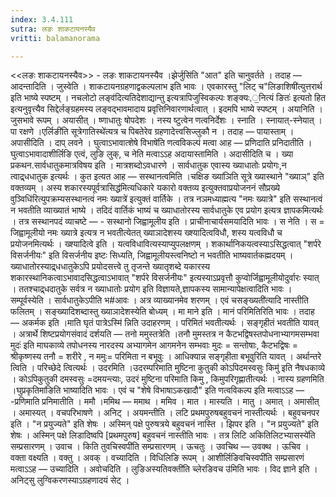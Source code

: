 ```yaml
---
index: 3.4.111
sutra: लङः शाकटायनस्यैव
vritti: balamanorama

---
```

<<लङः शाकटायनस्यैव>> - लङः शाकटायनस्यैव ।झेर्जुसि॑ति "आत" इति चानुवर्तते । तदाह — आदन्तादिति । जुस्वेति । शाकटायनग्रहणाद्वकल्पलाभ इति भावः । एवकारस्तु "लिट् च"लिङाशिषी॑त्युत्तरार्थ इति भाष्ये स्पष्टम् । नचलोटो लङ्व॑दित्यतिदेशाद्यान्तु इत्यत्रापिजुस्विकल्पः शङ्क्यः,॒नित्यं ङितः॑ इत्यतो हित इत्यनुवृत्त्यैव सिद्देर्लङ्ग्रहमस्य लङ्वद्भावमादाय प्रवृत्तिनिवारणार्थत्वात् । इदमपि भाष्ये स्पष्टम् । अयानिति । जुसभावे रूपम् । अयासीत् । ष्णाधातुः षोपदेशः । नस्य ष्टुत्वेन णत्वनिर्देशः । स्नाति । स्नायात्-स्नेयात् । पा रक्षणे ।एर्लिङी॑ति सूत्रेगातिस्थे॑त्यत्र च पिबतेरेव ग्रहणादेत्त्वसिज्लुकौ न । तदाह —  पायास्ताम् । अपासीदिति । दाप् लवने । घुत्वाऽभावात्शेषे विभाषे॑ति णत्वविकल्पं मत्वा आह —  प्रणिदाति प्रनिदातीति । घुत्वाऽभावादाशीर्लिङि एत्वं, लुङि लुक्, च नेति मत्वाऽ‌ऽह अदायास्तामिति । अदासीदिति च । ख्या प्रकथन.सार्वधातुकमात्रविषय इति । मात्रशब्दोऽवधारणे । सार्वधातुक एवास्य ख्याधातोः प्रयोगः,न त्वाद्र्धधातुक इत्यर्थः । कुत इत्यत आह — सस्थानत्वमिति ।चक्षिङ ख्या॑ञिति सूत्रे ख्यास्थाने "ख्याञ्" इति वक्तव्यम् । अस्य शकारस्यपूर्वत्रासिद्ध॑मित्यधिकारे यकारो वक्तव्य इत्युक्तवाप्रयोजननं सौप्रख्ये वुञ्विधि॑रित्युपक्रम्यसस्थानत्वं नमः ख्यात्रे॑ इत्युक्तं वार्तिके । तत्र नञमध्याह्मत्य "नमः ख्यात्रे" इति सस्थानत्वं न भवतीति व्याख्यातं भाष्ये । तदिदं वार्तिकं भाष्यं च ख्याधातोरस्य सार्वधातुके एव प्रयोग इत्यत्र ज्ञापकमित्यर्थः । तत्र सस्थानपदं व्याचष्टे — - सस्थानो जिह्वामूलीय इति । प्राचीनाचार्यसमयादिति भावः । स नेति । स = जिह्वामूलीयो नमः ख्यात्रे इत्यत्र न भवतीत्येतत् ख्याञादेशस्य ख्श्यादित्वविधौ, शस्य यत्वविधौ च प्रयोजनमित्यर्थः । ख्श्यादित्वे इति । यत्वविधावित्यस्याप्युपलक्षणम् । शकार्थानिकयत्वस्याऽसिद्धत्वात् "शर्परे विसर्जनीयः" इति विसर्जनीय इष्टः सिध्यति, जिह्वामूलीयस्त्वनिष्टो न भवतीति भाष्यवार्तकह्मदयम् । ख्याधातोरस्याद्र्धधातुकेऽपि प्रयोदसत्त्वे तु तृजन्ते ख्यातृशब्दे यकारस्य शकारस्थानिकत्वाऽभावादसिद्धत्वाऽभावात् "शर्परे विसर्जनीयः" इत्यस्याऽप्रवृत्तौ कुप्वोर्जिह्वामूलीयोदुर्वारः स्यात् । ततश्चाद्र्धदातुके सर्वत्र न ख्याधातोः प्रयोग इति विज्ञायते,ज्ञापकस्य सामान्यापेक्षत्वादिति भावः । सम्पूर्वस्येति । सार्वधातुकेऽपीति भ#आवः । अत्र व्याख्यानमेव शरणम् । एवं चसङ्ख्यती॑त्यादि नास्तीति फलितम् । सङ्ख्यादिशब्दास्तु ख्याञादेशस्येति बोध्यम् । मा माने इति । मानं परिमितिरिति भावः । तदाह — अकर्मक इति ।माति घृतं पात्रेऽस्मि॑ न्निति उदाहरणम् । परिमितं भवतीत्यर्थः । सङ्गृहीतं भवतीति यावत् । अत्रार्थे शिष्टप्रयोगसंवादं दर्शयति — तनो ममुस्तत्रेति ।तनौ मुमस्तत्र न कैटभद्विषस्तपोधनाभ्यागमसम्भवा मुदः॑ इति माघकाव्ये तपोधनस्य नारदस्य अभ्यागमेन आगमनेन सम्भवाः मुदः = सन्तोषाः, कैटभद्विषः = श्रीकृष्णस्य तनौ = शरीरे , न ममुः= परिमिता न बभूवुः । आधिक्यान्न सङ्गृहीता बभूवुरिति यावत् । अर्थान्तरे त्विति । परिच्छेदे त्वित्यर्थः । उदरमिति ।उदरम्परिमाति मुष्टिना कुतुकी कोऽपिदमस्वसुः किमु॑ इति नैषधकाव्ये । कोऽपिकुतुकी दमस्वसुः =दमयन्त्याः, उदरं मुष्टिना परिमाति किमु , किमुपरिगृह्णातीत्यर्थः । नास्य ग्रहणमिति ।घुप्रकृतिमा॑ङिति भाष्यादिति भावः । एवं च "शेषे विभाषाऽकखादौ" इति णत्वविकल्प इति मत्वाऽ‌ऽह — -प्रणिमाति प्रनिमातीति । ममौ ।ममिथ — ममाथ । ममिव । मात । मास्यति । मातु । अमात् । अमासीत् । अमास्यत् । वचपरिभाषणे । अनिट् । अयमन्तीति । लटि प्रथमपुरुषबहुवचनं नास्तीत्यर्थः । बहुवचनपर इति । "न प्रयुज्यते" इति शेषः । अस्मिन् पक्षे पुरुषत्रये बहुवचनं नास्ति । झिपर इति । "न प्रयुज्यते" इति शेषः । अस्मिन् पक्षे लिडादिष्वपि [प्रथमपुरुष] बहुवचनं नास्तीति भावः । तत्र लिटि अकितिलिटभ्यासस्ये॑ति सम्प्रसारणम् । उवाच । किति तुवचिस्वपी॑ति सम्प्रसारणम् । ऊचतुः । उवचिथ  — उवक्थ । ऊचिव । वक्ता वक्ष्यति । वक्तु । अवक् । वच्यादिति । विधिलिङि रूपम् । आशीर्लिङिवचिस्वपी॑ति सम्प्रसारणं मत्वाऽ‌ऽह —  उच्यादिति । अवोचदिति । लुङिअस्यतिवक्ती॑ति च्लेरङिवच उ॑मिति भावः । विद ज्ञाने इति । अनिट्सु लुग्विकरणस्याऽग्रहणादयं सेट् ।